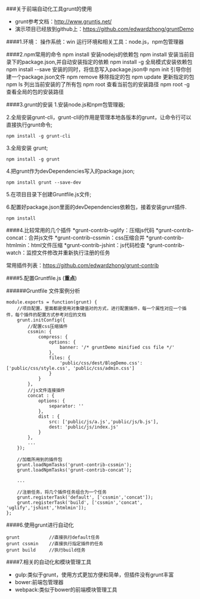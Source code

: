 ###关于前端自动化工具grunt的使用

* grunt参考文档：http://www.gruntjs.net/
* 演示项目已经放到github上：https://github.com/edwardzhong/gruntDemo 

####1.环境：
操作系统：win
运行环境和相关工具：node.js，npm包管理器

####2.npm常用的命令
	npm install <name> 			安装nodejs的依赖包
	npm install 				安装当前目录下的package.json,并自动安装指定的依赖
	npm install -g  <name>  	全局模式安装依赖包<name>
	npm install <name> --save  	安装的同时，将信息写入package.json中
	npm init  					引导你创建一个package.json文件
	npm remove <name> 			移除指定的包
	npm update <name> 			更新指定的包
	npm ls 						列出当前安装的了所有包
	npm root 					查看当前包的安装路径
	npm root -g  				查看全局的包的安装路径

####3.grunt的安装
1.安装node.js和npm包管理器;

2.全局安装grunt-cli，grunt-cli的作用是管理本地各版本的grunt，让命令行可以直接执行grunt命令;

	npm install -g grunt-cli

3.全局安装 grunt;
	
	npm install -g grunt

4.把grunt作为devDependencies写入的package.json;

	npm install grunt --save-dev

5.在项目目录下创建Gruntfile.js文件;

6.配置好package.json里面的devDependencies依赖包，接着安装grunt插件.

	npm install

####4.比较常用的几个插件
*grunt-contrib-uglify：压缩js代码
*grunt-contrib-concat：合并js文件
*grunt-contrib-cssmin：css压缩合并
*grunt-contrib-htmlmin：html文件压缩
*grunt-contrib-jshint：js代码检查
*grunt-contrib-watch：监控文件修改并重新执行注册的任务

常用插件列表：https://github.com/edwardzhong/grunt-contrib

####5.配置Gruntfile.js (**重点**)

######Gruntfile 文件案例分析

    module.exports = function(grunt) {
		//项目配置，里面都是使用对象键值对的方式，进行配置插件，每一个属性对应一个插件，每个插件的配置方式参考对应的文档
	    grunt.initConfig({
	    	//配置css压缩插件
	        cssmin: {
	            compress: {
	                options: {
	                    banner: '/* gruntDemo minified css file */'
	                },
	                files: {
	                    'public/css/dest/BlogDemo.css': ['public/css/style.css', 'public/css/admin.css']
	                }
	            }
	        },
	        //js文件连接插件
	        concat : {
	            options: {
	                separator: ''
	            },
	            dist : {
	                src: ['public/js/a.js','public/js/b.js'],
	                dest: 'public/js/index.js'
	            }
	        },
	        ...
	    });

	    //加载所用到的插件包
	    grunt.loadNpmTasks('grunt-contrib-cssmin');
	    grunt.loadNpmTasks('grunt-contrib-concat');

	    ...

	    //注册任务，将几个插件任务组合为一个任务
	    grunt.registerTask('default', ['cssmin','concat']);
	    grunt.registerTask('build', ['cssmin','concat', 'uglify','jshint','htmlmin']);
	};


####6.使用grunt进行自动化

	grunt 			//直接执行default任务
	grunt cssmin 	//直接执行指定插件的任务
	grunt build  	//执行build任务

####7.相关的自动化和模块管理工具

* gulp:类似于grunt，使用方式更加方便和简单，但插件没有grunt丰富
* bower:前端包管理器
* webpack:类似于bower的前端模块管理工具

